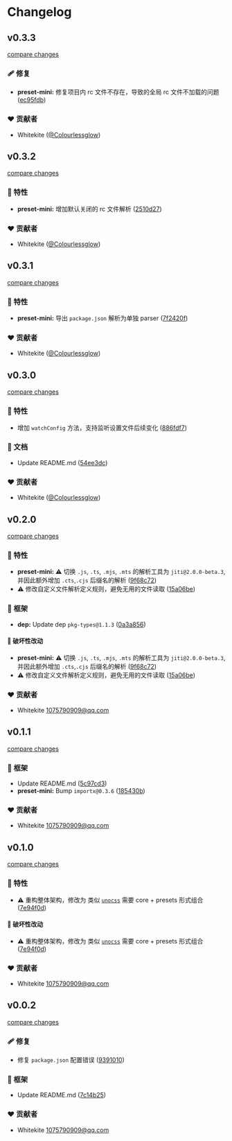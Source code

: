# Changelog


## v0.3.3

[compare changes](https://github.com/Colourlessglow/esconf/compare/v0.3.2...v0.3.3)

### 🩹 修复

- **preset-mini:** 修复项目内 rc 文件不存在，导致的全局 rc 文件不加载的问题 ([ec95fdb](https://github.com/Colourlessglow/esconf/commit/ec95fdb))

### ❤️ 贡献者

- Whitekite ([@Colourlessglow](http://github.com/Colourlessglow))

## v0.3.2

[compare changes](https://github.com/Colourlessglow/esconf/compare/v0.3.1...v0.3.2)

### 🚀 特性

- **preset-mini:** 增加默认关闭的 rc 文件解析 ([2510d27](https://github.com/Colourlessglow/esconf/commit/2510d27))

### ❤️ 贡献者

- Whitekite ([@Colourlessglow](http://github.com/Colourlessglow))

## v0.3.1

[compare changes](https://github.com/Colourlessglow/esconf/compare/v0.3.0...v0.3.1)

### 🚀 特性

- **preset-mini:** 导出 `package.json` 解析为单独 parser ([7f2420f](https://github.com/Colourlessglow/esconf/commit/7f2420f))

### ❤️ 贡献者

- Whitekite ([@Colourlessglow](http://github.com/Colourlessglow))

## v0.3.0

[compare changes](https://github.com/Colourlessglow/esconf/compare/v0.2.0...v0.3.0)

### 🚀 特性

- 增加 `watchConfig` 方法，支持监听设置文件后续变化 ([886fdf7](https://github.com/Colourlessglow/esconf/commit/886fdf7))

### 📖 文档

- Update README.md ([54ee3dc](https://github.com/Colourlessglow/esconf/commit/54ee3dc))

### ❤️ 贡献者

- Whitekite ([@Colourlessglow](http://github.com/Colourlessglow))

## v0.2.0

[compare changes](https://github.com/Colourlessglow/esconf/compare/v0.1.1...v0.2.0)

### 🚀 特性

- **preset-mini:** ⚠️  切换 `.js`, `.ts`, `.mjs`,  `.mts` 的解析工具为 `jiti@2.0.0-beta.3`,并因此额外增加 `.cts`,`.cjs` 后缀名的解析 ([9f68c72](https://github.com/Colourlessglow/esconf/commit/9f68c72))
- ⚠️  修改自定义文件解析定义规则，避免无用的文件读取 ([15a06be](https://github.com/Colourlessglow/esconf/commit/15a06be))

### 🏡 框架

- **dep:** Update dep `pkg-types@1.1.3` ([0a3a856](https://github.com/Colourlessglow/esconf/commit/0a3a856))

#### 🚨 破坏性改动

- **preset-mini:** ⚠️  切换 `.js`, `.ts`, `.mjs`,  `.mts` 的解析工具为 `jiti@2.0.0-beta.3`,并因此额外增加 `.cts`,`.cjs` 后缀名的解析 ([9f68c72](https://github.com/Colourlessglow/esconf/commit/9f68c72))
- ⚠️  修改自定义文件解析定义规则，避免无用的文件读取 ([15a06be](https://github.com/Colourlessglow/esconf/commit/15a06be))

### ❤️ 贡献者

- Whitekite <1075790909@qq.com>

## v0.1.1

[compare changes](https://github.com/Colourlessglow/esconf/compare/v0.1.0...v0.1.1)

### 🏡 框架

- Update README.md ([5c97cd3](https://github.com/Colourlessglow/esconf/commit/5c97cd3))
- **preset-mini:** Bump `importx@0.3.6` ([185430b](https://github.com/Colourlessglow/esconf/commit/185430b))

### ❤️ 贡献者

- Whitekite <1075790909@qq.com>

## v0.1.0

[compare changes](https://github.com/Colourlessglow/esconf/compare/v0.0.2...v0.1.0)

### 🚀 特性

- ⚠️  重构整体架构，修改为 类似 [`unocss`](https://unocss.dev/) 需要 core + presets 形式组合 ([7e94f0d](https://github.com/Colourlessglow/esconf/commit/7e94f0d))

#### 🚨 破坏性改动

- ⚠️  重构整体架构，修改为 类似 [`unocss`](https://unocss.dev/) 需要 core + presets 形式组合 ([7e94f0d](https://github.com/Colourlessglow/esconf/commit/7e94f0d))

### ❤️ 贡献者

- Whitekite <1075790909@qq.com>

## v0.0.2

[compare changes](https://github.com/Colourlessglow/esconf/compare/v0.0.1...v0.0.2)

### 🩹 修复

- 修复 `package.json` 配置错误 ([9391010](https://github.com/Colourlessglow/esconf/commit/9391010))

### 🏡 框架

- Update README.md ([7c14b25](https://github.com/Colourlessglow/esconf/commit/7c14b25))

### ❤️ 贡献者

- Whitekite <1075790909@qq.com>

